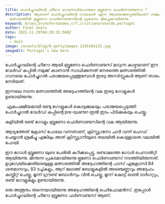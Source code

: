 ```yaml
---
title: പോർച്ചുഗലിന്റെ ഹീറോ റൊണാൾഡോയോ ബ്രൂണോ ഫെർണാണ്ടസോ ?
description: ആരാണ് പോർച്ചുഗലിന്റെ നായകൻ എന്ന ആശയക്കുഴപ്പത്തിലാണ് നമ്മൾ.
  മത്സരത്തിൽ ബ്രൂണോ ഫെർണാണ്ടസിന്റെ പ്രകടനം മികച്ചതായിരുന്നു.
keyword: bruno,brunofernandes,cr7,cristianoronaldo,portugal
author: Final Goals
date: 2022-11-29T04:29:33.560Z
tags:
  - main
image: /assets/blog/0_gettyimages-1245184133.jpg
imageAlt: Portugal's new hero
---
```

പോർച്ചുഗലിന്റെ ഹീറോ ആയി ബ്രൂണോ ഫെർണാണ്ടസ് മാറുന്ന കാഴ്ചയാണ് ഈ വേൾഡ് കപ്പിൽ നമുക്ക് കാണാൻ സാധിക്കുന്നത് നേരത്തെ മത്സരത്തിൽ ഗാനയെ പോർച്ചുഗൽ പരാജയപ്പെടുത്തുമ്പോൾ ഇരട്ട അസിസ്റ്റുകൾ ആണ് താരം നേടിയത്.

ഇന്നലെ നടന്ന മത്സരത്തിൽ അദ്ദേഹത്തിന്റെ വക ഇരട്ട ഗോളുകൾ ഉണ്ടായിരുന്നു.

 ഏകപക്ഷീയമായി രണ്ടു ഗോളുകൾ കൊടുക്കുകയും പരാജയപ്പെടുത്തി പോർച്ചുഗൽ വേൾഡ് കപ്പിന്റെ pre-quarter-ഇൽ ഇടം പിടിക്കുകയും ചെയ്തു.

കളിയിൽ രണ്ട് ഗോളും ബ്രൂണോ ഫെർണാണ്ടസിന്റെ വക ആയിരുന്നു.

ആദ്യത്തേത് ക്രോസ് പോലെ വന്നതാണ്, ക്രിസ്ത്യാനോ ചാടി വന്ന് ഹെഡ് ചെയ്യാൻ ശ്രമിച്ചു എങ്കിലും അത് ക്രിസ്ത്യാനിയുടെ തലയിൽ കൊള്ളാതെ വലയിൽ പോയി.

ഈ ഗോൾ ബ്രൂണോ യുടെ പേരിൽ കുറിക്കപ്പെട്ടു. രണ്ടാമത്തെ ഗോൾ പെനാൽറ്റി ആയിരുന്നു. മിന്നുന്ന പ്രകടമായിരുന്നു ഭ്രൂണോ ഫെർണാണ്ടസ് നടത്തിയിരുന്നത്. ഉറുഗ്വേയിക്കെതിരെയുള്ള മത്സരത്തിൽ അദ്ദേഹത്തിന്റെ പാസ് ഏക്രോസി 84 ശതമാനവും, 83 ടച്ച്‌കളും, ആറ് ലോങ്ങ് ബോളുകളിൽ അഞ്ചെണ്ണവും അദ്ദേഹം കമ്പ്ലീറ്റ് ചെയ്തു, മൂന്ന് ഗ്രൗണ്ട് ബോൾസും വിൻ ചെയ്തു, മൂന്ന് ഷോട്ട് ഓൺ ടാർഗറ്റും, രണ്ട് ഗോളുകളും ഉണ്ടായിരുന്നു.

ഒരു അത്ഭുതം തന്നെയായിരുന്നു അദ്ദേഹത്തിന്റെ പെർഫോമൻസ്. ഇപ്പോൾ പോർച്ചുഗലിന്റെ ഹീറോ ബ്രൂണോ ഫർണാണ്ടസ് ആണ്.